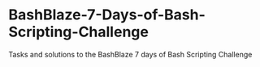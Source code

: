 # BashBlaze-7-Days-of-Bash-Scripting-Challenge
Tasks and solutions to the BashBlaze 7 days of Bash Scripting Challenge
